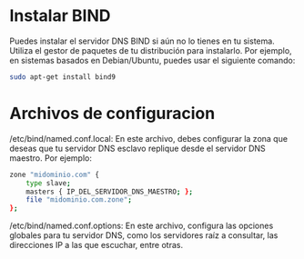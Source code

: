 # Instalar BIND
Puedes instalar el servidor DNS BIND si aún no lo tienes en tu sistema. Utiliza el gestor de paquetes de tu distribución para instalarlo. Por ejemplo, en sistemas basados en Debian/Ubuntu, puedes usar el siguiente comando:
```bash
sudo apt-get install bind9
```

# Archivos de configuracion
/etc/bind/named.conf.local: En este archivo, debes configurar la zona que deseas que tu servidor DNS esclavo replique desde el servidor DNS maestro. Por ejemplo:

```bash
zone "midominio.com" {
    type slave;
    masters { IP_DEL_SERVIDOR_DNS_MAESTRO; };
    file "midominio.com.zone";
};
```

/etc/bind/named.conf.options: En este archivo, configura las opciones globales para tu servidor DNS, como los servidores raíz a consultar, las direcciones IP a las que escuchar, entre otras.
